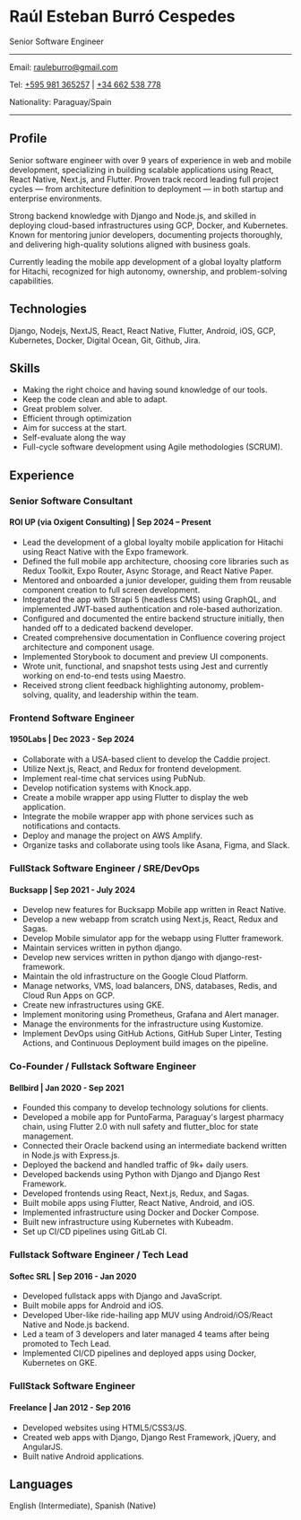 # Raúl Esteban Burró Cespedes

Senior Software Engineer

---

Email: <rauleburro@gmail.com>

Tel: [+595 981 365257](tel:+595981365257) | [+34 662 538 778](tel:+34662538778)

Nationality: Paraguay/Spain

---

## Profile

Senior software engineer with over 9 years of experience in web and mobile development, specializing in building scalable applications using React, React Native, Next.js, and Flutter. Proven track record leading full project cycles — from architecture definition to deployment — in both startup and enterprise environments.

Strong backend knowledge with Django and Node.js, and skilled in deploying cloud-based infrastructures using GCP, Docker, and Kubernetes. Known for mentoring junior developers, documenting projects thoroughly, and delivering high-quality solutions aligned with business goals.

Currently leading the mobile app development of a global loyalty platform for Hitachi, recognized for high autonomy, ownership, and problem-solving capabilities.

## Technologies

Django, Nodejs, NextJS, React, React Native, Flutter, Android, iOS, GCP, Kubernetes, Docker, Digital Ocean, Git, Github, Jira.

## Skills

- Making the right choice and having sound knowledge of our tools.
- Keep the code clean and able to adapt.
- Great problem solver.
- Efficient through optimization
- Aim for success at the start.
- Self-evaluate along the way
- Full-cycle software development using Agile methodologies (SCRUM).

## Experience

### Senior Software Consultant

#### ROI UP (via Oxigent Consulting) | Sep 2024 – Present

- Lead the development of a global loyalty mobile application for Hitachi using React Native with the Expo framework.
- Defined the full mobile app architecture, choosing core libraries such as Redux Toolkit, Expo Router, Async Storage, and React Native Paper.
- Mentored and onboarded a junior developer, guiding them from reusable component creation to full screen development.
- Integrated the app with Strapi 5 (headless CMS) using GraphQL, and implemented JWT-based authentication and role-based authorization.
- Configured and documented the entire backend structure initially, then handed off to a dedicated backend developer.
- Created comprehensive documentation in Confluence covering project architecture and component usage.
- Implemented Storybook to document and preview UI components.
- Wrote unit, functional, and snapshot tests using Jest and currently working on end-to-end tests using Maestro.
- Received strong client feedback highlighting autonomy, problem-solving, quality, and leadership within the team.

### Frontend Software Engineer

#### 1950Labs | Dec 2023 - Sep 2024

- Collaborate with a USA-based client to develop the Caddie project.
- Utilize Next.js, React, and Redux for frontend development.
- Implement real-time chat services using PubNub.
- Develop notification systems with Knock.app.
- Create a mobile wrapper app using Flutter to display the web application.
- Integrate the mobile wrapper app with phone services such as notifications and contacts.
- Deploy and manage the project on AWS Amplify.
- Organize tasks and collaborate using tools like Asana, Figma, and Slack.

### FullStack Software Engineer / SRE/DevOps

#### Bucksapp | Sep 2021 - July 2024

- Develop new features for Bucksapp Mobile app written in React Native.
- Develop a new webapp from scratch using Next.js, React, Redux and Sagas.
- Develop Mobile simulator app for the webapp using Flutter framework.
- Maintain services written in python django.
- Develop new services written in python django with django-rest-framework.
- Maintain the old infrastructure on the Google Cloud Platform.
- Manage networks, VMS, load balancers, DNS, databases, Redis, and Cloud Run Apps on GCP.
- Create new infrastructures using GKE.
- Implement monitoring using Prometheus, Grafana and Alert manager.
- Manage the environments for the infrastructure using Kustomize.
- Implement DevOps using GitHub Actions, GitHub Super Linter, Testing Actions, and Continuous Deployment build images on the pipeline.

### Co-Founder / Fullstack Software Engineer

#### Bellbird | Jan 2020 - Sep 2021

- Founded this company to develop technology solutions for clients.
- Developed a mobile app for PuntoFarma, Paraguay's largest pharmacy chain, using Flutter 2.0 with null safety and flutter_bloc for state management.
- Connected their Oracle backend using an intermediate backend written in Node.js with Express.js.
- Deployed the backend and handled traffic of 9k+ daily users.
- Developed backends using Python with Django and Django Rest Framework.
- Developed frontends using React, Next.js, Redux, and Sagas.
- Built mobile apps using Flutter, React Native, Android, and iOS.
- Implemented infrastructure using Docker and Docker Compose.
- Built new infrastructure using Kubernetes with Kubeadm.
- Set up CI/CD pipelines using GitLab CI.

### Fullstack Software Engineer / Tech Lead

#### Softec SRL | Sep 2016 - Jan 2020

- Developed fullstack apps with Django and JavaScript.
- Built mobile apps for Android and iOS.
- Developed Uber-like ride-hailing app MUV using Android/iOS/React Native and Node.js backend.
- Led a team of 3 developers and later managed 4 teams after being promoted to Tech Lead.
- Implemented CI/CD pipelines and deployed apps using Docker, Kubernetes on GKE.

### FullStack Software Engineer

#### Freelance | Jan 2012 - Sep 2016

- Developed websites using HTML5/CSS3/JS.
- Created web apps with Django, Django Rest Framework, jQuery, and AngularJS.
- Built native Android applications.

## Languages

English (Intermediate), Spanish (Native)
